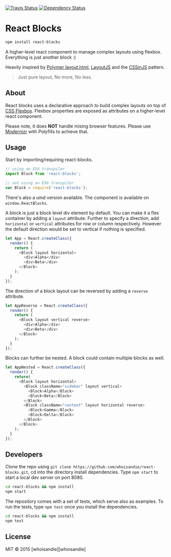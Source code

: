 [![Travis Status][trav_img]][trav_site]
[![Dependency Status][david_img]][david_site]

# React Blocks

```bash
npm install react-blocks
```

A higher-level react component to manage complex layouts using flexbox. Everything is just another block :)

Heavily inspired by [Polymer layout.html](https://www.polymer-project.org/0.5/docs/polymer/layout-attrs.html), [LayoutJS](https://github.com/basarat/layoutjs) and the [CSSinJS](https://speakerdeck.com/vjeux/react-css-in-js) pattern.

> Just pure layout, No more, No less.

## About
React blocks uses a declarative approach to build complex layouts on top of [CSS Flexbox](https://developer.mozilla.org/en-US/docs/Web/Guide/CSS/Flexible_boxes). Flexbox properties are exposed as attributes on a higher-level react component.

Please note, it does **NOT** handle mising browser features. Please use [Modernizr](http://modernizr.com/) with Polyfills to achieve that.

## Usage

Start by importing/requiring react-blocks.

```js
// using an ES6 transpiler
import Block from 'react-blocks';

// not using an ES6 transpiler
var Block = require('react-blocks');
```

There's also a umd version available. The component is available on `window.ReactBlocks`.

A block is just a block level div element by default. You can make it a flex container by adding a `layout` attribute. Further to specify a direction, add `horizontal` or `vertical` attributes for row or column respectively. However the default direction would be set to vertical if nothing is specified.

```js
let App = React.createClass({
  render() {
    return (
      <Block layout horizontal>
        <div>Alpha</div>
        <div>Beta</div>
      </Block>
    );
  }
});
```

The direction of a block layout can be reversed by adding a `reverse` attribute.

```js
let AppReverse = React.createClass({
  render() {
    return (
      <Block layout vertical reverse>
        <div>Alpha</div>
        <div>Beta</div>
      </Block>
    );
  }
});
```

Blocks can further be nested. A block could contain multiple blocks as well.

```js
let AppNested = React.createClass({
  render() {
    return(
      <Block layout horizontal>
        <Block className="sidebar" layout vertical>
          <Block>Alpha</Block>
          <Block>Beta</Block>
        </Block>
        <Block className="content" layout horizontal reverse>
          <Block>Gamma</Block>
          <Block>Delta</Block>
        </Block>
      </Block>
    );
  }
});
```

## Developers

Clone the repo using `git clone https://github.com/whoisandie/react-blocks.git`, cd into the directory install dependencies. Type `npm start` to start a local dev server on port 8080.

```bash
cd react-blocks && npm install
npm start
```

The repository comes with a set of tests, which serve also as examples. To run the tests, type `npm test` once you install the dependencies.

```bash
cd react-blocks && npm install
npm test
```

## License
MIT &copy; 2015 [whoisandie][whiosandie]

[trav_img]: https://api.travis-ci.org/whoisandie/react-blocks.svg
[trav_site]: https://travis-ci.org/whoisandie/react-blocks
[david_img]: https://img.shields.io/david/whoisandie/react-blocks.svg
[david_site]: https://david-dm.org/whoisandie/react-blocks
[whoisandie]: http://whoisandie.com
